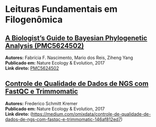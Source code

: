 
# Leituras Fundamentais em Filogenômica

##  [A Biologist’s Guide to Bayesian Phylogenetic Analysis (PMC5624502)](https://pmc.ncbi.nlm.nih.gov/articles/PMC5624502/)

**Autores:** Fabrícia F. Nascimento, Mario dos Reis, Ziheng Yang  
**Publicado em:** Nature Ecology & Evolution, 2017  
**Link direto:** [PMC5624502](https://pmc.ncbi.nlm.nih.gov/articles/PMC5624502/)

## [Controle de Qualidade de Dados de NGS com FastQC e Trimmomatic](https://medium.com/omixdata/controle-de-qualidade-de-dados-de-ngs-com-fastqc-e-trimmomatic-146af812ed7)

**Autores:** Frederico Schmitt Kremer   
**Publicado em:** Nature Ecology & Evolution, 2017  
**Link direto:** (https://medium.com/omixdata/controle-de-qualidade-de-dados-de-ngs-com-fastqc-e-trimmomatic-146af812ed7) 
